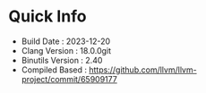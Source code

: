 # Quick Info
* Build Date : 2023-12-20
* Clang Version : 18.0.0git
* Binutils Version : 2.40
* Compiled Based : https://github.com/llvm/llvm-project/commit/65909177
